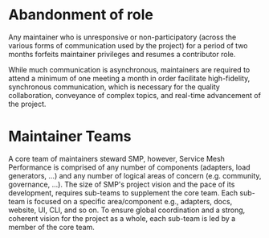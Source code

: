 # Abandonment of role

Any maintainer who is unresponsive or non-participatory (across the various forms of communication used by the project) for a period of two months forfeits maintainer privileges and resumes a contributor role.

While much communication is asynchronous, maintainers are required to attend a minimum of one meeting a month in order facilitate high-fidelity, synchronous communication, which is necessary for the quality collaboration, conveyance of complex topics, and real-time advancement of the project.

# Maintainer Teams

A core team of maintainers steward SMP, however, Service Mesh Performance is comprised of any number of components (adapters, load generators, ...) and any number of logical areas of concern (e.g. community, governance, ...). The size of SMP's project vision and the pace of its development, requires sub-teams to supplement the core team. Each sub-team is focused on a specific area/component e.g., adapters, docs, website, UI, CLI, and so on. To ensure global coordination and a strong, coherent vision for the project as a whole, each sub-team is led by a member of the core team.
